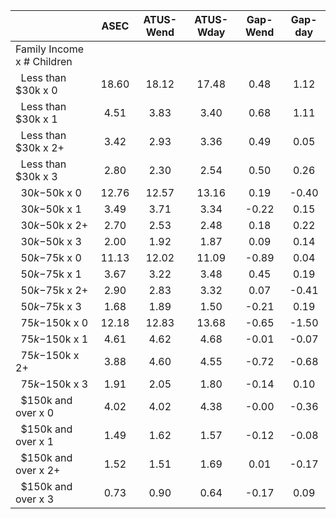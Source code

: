 
|                      |         ASEC |    ATUS-Wend |    ATUS-Wday |     Gap-Wend |      Gap-day |
| -------------------- | :----------: | :----------: | :----------: | :----------: | :----------: |
| Family Income x # Children |              |              |              |              |              |
| &nbsp;&nbsp;Less than $30k x 0 |        18.60 |        18.12 |        17.48 |         0.48 |         1.12 |
| &nbsp;&nbsp;Less than $30k x 1 |         4.51 |         3.83 |         3.40 |         0.68 |         1.11 |
| &nbsp;&nbsp;Less than $30k x 2+ |         3.42 |         2.93 |         3.36 |         0.49 |         0.05 |
| &nbsp;&nbsp;Less than $30k x 3 |         2.80 |         2.30 |         2.54 |         0.50 |         0.26 |
| &nbsp;&nbsp;$30k-$50k x 0 |        12.76 |        12.57 |        13.16 |         0.19 |        -0.40 |
| &nbsp;&nbsp;$30k-$50k x 1 |         3.49 |         3.71 |         3.34 |        -0.22 |         0.15 |
| &nbsp;&nbsp;$30k-$50k x 2+ |         2.70 |         2.53 |         2.48 |         0.18 |         0.22 |
| &nbsp;&nbsp;$30k-$50k x 3 |         2.00 |         1.92 |         1.87 |         0.09 |         0.14 |
| &nbsp;&nbsp;$50k-$75k x 0 |        11.13 |        12.02 |        11.09 |        -0.89 |         0.04 |
| &nbsp;&nbsp;$50k-$75k x 1 |         3.67 |         3.22 |         3.48 |         0.45 |         0.19 |
| &nbsp;&nbsp;$50k-$75k x 2+ |         2.90 |         2.83 |         3.32 |         0.07 |        -0.41 |
| &nbsp;&nbsp;$50k-$75k x 3 |         1.68 |         1.89 |         1.50 |        -0.21 |         0.19 |
| &nbsp;&nbsp;$75k-$150k x 0 |        12.18 |        12.83 |        13.68 |        -0.65 |        -1.50 |
| &nbsp;&nbsp;$75k-$150k x 1 |         4.61 |         4.62 |         4.68 |        -0.01 |        -0.07 |
| &nbsp;&nbsp;$75k-$150k x 2+ |         3.88 |         4.60 |         4.55 |        -0.72 |        -0.68 |
| &nbsp;&nbsp;$75k-$150k x 3 |         1.91 |         2.05 |         1.80 |        -0.14 |         0.10 |
| &nbsp;&nbsp;$150k and over x 0 |         4.02 |         4.02 |         4.38 |        -0.00 |        -0.36 |
| &nbsp;&nbsp;$150k and over x 1 |         1.49 |         1.62 |         1.57 |        -0.12 |        -0.08 |
| &nbsp;&nbsp;$150k and over x 2+ |         1.52 |         1.51 |         1.69 |         0.01 |        -0.17 |
| &nbsp;&nbsp;$150k and over x 3 |         0.73 |         0.90 |         0.64 |        -0.17 |         0.09 |

